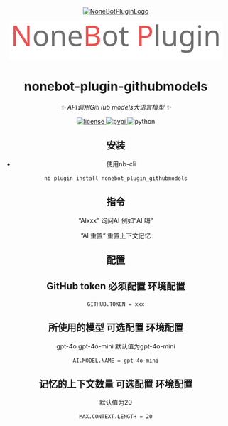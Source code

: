 <!-- markdownlint-disable MD033 MD036 MD041 -->

<div align="center">

<a href="https://v2.nonebot.dev/store">
  <img src="https://raw.githubusercontent.com/A-kirami/nonebot-plugin-template/resources/nbp_logo.png" width="180" height="180" alt="NoneBotPluginLogo">
</a>

<p>
  <img src="https://raw.githubusercontent.com/lgc-NB2Dev/readme/main/template/plugin.svg" alt="NoneBotPluginText">
</p>

# nonebot-plugin-githubmodels

_✨ API调用GitHub models大语言模型 ✨_

</div>

<p align="center">
  <a href="https://raw.githubusercontent.com/kexue-z/nonebot-plugin-heweather/master/LICENSE">
    <img src="https://img.shields.io/github/license/kexue-z/nonebot-plugin-heweather.svg" alt="license">
  </a>
  <a href="https://pypi.org/project/nonebot-plugin-heweather/">
    <img src="https://img.shields.io/pypi/v/nonebot-plugin-heweather" alt="pypi">
  </a>
  <img src="https://img.shields.io/badge/python-3.8+-blue.svg" alt="python">
</p>

<div align="center">

## 安装
* 使用nb-cli  
```shell
nb plugin install nonebot_plugin_githubmodels
```
## 指令

“AIxxx”  询问AI
例如“AI 嗨”

”AI 重置“  重置上下文记忆

## 配置

## GitHub token 必须配置 环境配置

```
GITHUB.TOKEN = xxx
```

## 所使用的模型 可选配置 环境配置
gpt-4o
gpt-4o-mini
默认值为gpt-4o-mini

```
AI.MODEL.NAME = gpt-4o-mini
```

## 记忆的上下文数量 可选配置 环境配置
默认值为20

```
MAX.CONTEXT.LENGTH = 20
```


